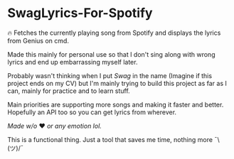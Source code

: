 # SwagLyrics-For-Spotify
:fire: Fetches the currently playing song from Spotify and displays the lyrics from Genius on cmd.

Made this mainly for personal use so that I don't sing along with wrong lyrics and end up embarrassing myself later.


Probably wasn't thinking when I put _Swag_ in the name (Imagine if this project ends on my CV) but I'm mainly trying to build this project as far as I can, mainly for practice and to learn stuff.

Main priorities are supporting more songs and making it faster and better. Hopefully an API too so you can get lyrics from wherever.

_Made w/o_ :heart: _or any emotion lol._ 

This is a functional thing. Just a tool that saves me time, nothing more ¯\\(ツ)/¯